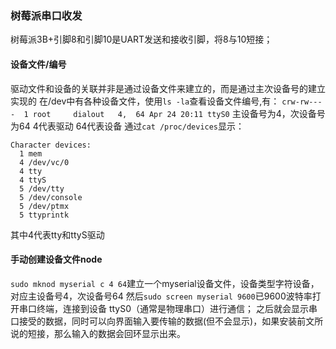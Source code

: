 ### 树莓派串口收发
树莓派3B+引脚8和引脚10是UART发送和接收引脚，将8与10短接；
#### 设备文件/编号
驱动文件和设备的关联并非是通过设备文件来建立的，而是通过主次设备号的建立实现的
在/dev中有各种设备文件，使用`ls -la`查看设备文件编号,有：
`crw-rw----  1 root     dialout   4,  64 Apr 24 20:11 ttyS0`
主设备号为4，次设备号为64
4代表驱动
64代表设备
通过`cat /proc/devices`显示：
```
Character devices:
  1 mem
  4 /dev/vc/0
  4 tty
  4 ttyS
  5 /dev/tty
  5 /dev/console
  5 /dev/ptmx
  5 ttyprintk
```
其中4代表tty和ttyS驱动
#### 手动创建设备文件node
`sudo mknod myserial c 4 64`建立一个myserial设备文件，设备类型字符设备，对应主设备号4，次设备号64
然后`sudo screen myserial 9600`已9600波特率打开串口终端，连接到设备 ttyS0（通常是物理串口）进行通信；
之后就会显示串口接受的数据，同时可以向界面输入要传输的数据(但不会显示)，如果安装前文所说的短接，那么输入的数据会回环显示出来。